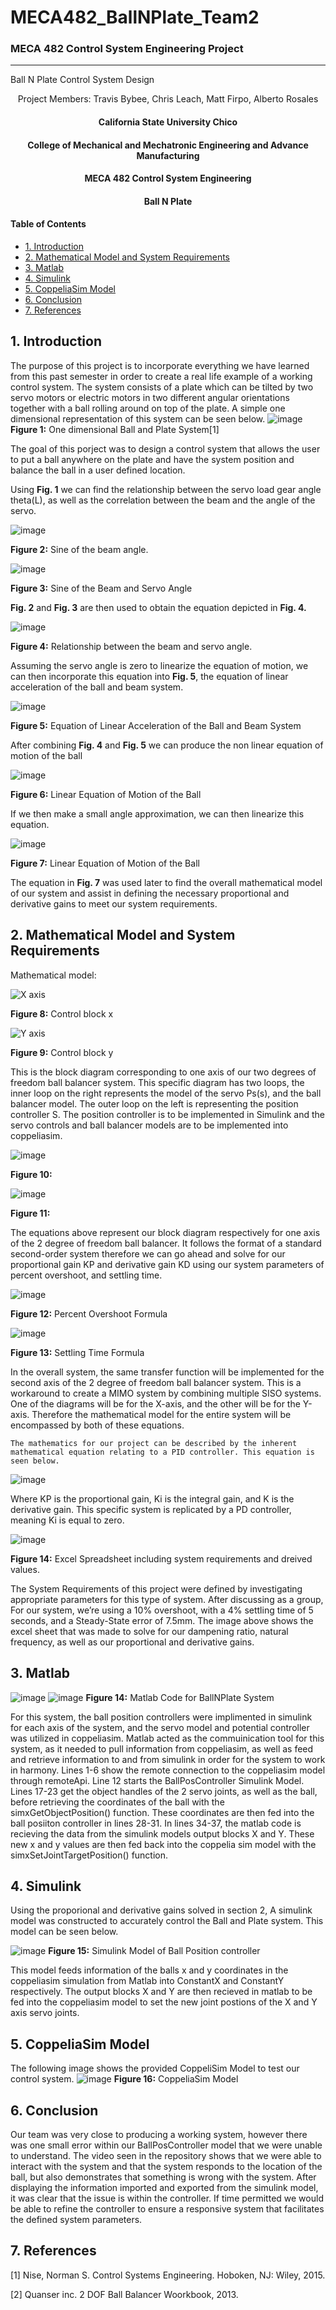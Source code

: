 # MECA482_BallNPlate_Team2
### MECA 482 Control System Engineering Project
----------------------------------------------------------------------------------

Ball N Plate Control System Design
<p align = "center">
  Project Members:
  Travis Bybee,
  Chris Leach,
  Matt Firpo,
  Alberto Rosales
  </p>
  
  <center>
   <h4> California State University Chico</h4>
   <h4> College of Mechanical and Mechatronic Engineering and Advance Manufacturing</h4> 
   <h4> MECA 482 Control System Engineering</h4> 
   <h4> Ball N Plate</h4> 
</center>

#### Table of Contents
- [1. Introduction](#1-Introduction)
- [2. Mathematical Model and System Requirements](#2-Mathematical-Model-and-System-Requirements) 
- [3. Matlab](#3-Matlab)
- [4. Simulink](#4-Simulink) 
- [5. CoppeliaSim Model](#5-CoppeliaSim-Model)
- [6. Conclusion](#6-Conclusion)
- [7. References](#7-References)

## 1. Introduction 
The purpose of this project is to incorporate everything we have learned from this past semester 
in order to create a real life example of a working control system.
The system consists of a plate which can be tilted by two servo motors or electric motors
in two different angular orientations together with a ball rolling around on top of the plate. A simple one dimensional representation of this system can be seen below.
![image](https://user-images.githubusercontent.com/73966901/102730966-5114d680-42eb-11eb-83c6-afef2afb3c09.png)
**Figure 1:** One dimensional Ball and Plate System[1]

The goal of this porject was to design a control system that allows the user to put a ball anywhere on the plate and have the system
position and balance the ball in a user defined location.

Using **Fig. 1** we can find the relationship between the servo load gear angle theta(L), as well as the correlation between the beam and the angle of the servo.
 
 
 ![image](https://user-images.githubusercontent.com/73966901/102739756-d9eb3c80-4302-11eb-93e4-1777f0b536a4.png)
 
 **Figure 2:** Sine of the beam angle. 
 
 
 ![image](https://user-images.githubusercontent.com/73966901/102739849-174fca00-4303-11eb-9324-a4479c42e1b7.png)
 
 **Figure 3:** Sine of the Beam and Servo Angle
 
 
 **Fig. 2** and **Fig. 3** are then used to obtain the equation depicted in **Fig. 4.**
 
 
 ![image](https://user-images.githubusercontent.com/73966901/102739897-30f11180-4303-11eb-9709-94ce0838d4e6.png)
 
 **Figure 4:** Relationship between the beam and servo angle.
 
 
 Assuming the servo angle is zero to linearize the equation of motion, we can then incorporate this equation into **Fig. 5**, the equation of linear acceleration of the ball and beam system.
 
 
 ![image](https://user-images.githubusercontent.com/73966901/102741108-53d0f500-4306-11eb-9c5e-258060bcf4ef.png)
 
 **Figure 5:** Equation of Linear Acceleration of the Ball and Beam System
 
 
 After combining **Fig. 4** and **Fig. 5** we can produce the non linear equation of motion of the ball
 
 
 ![image](https://user-images.githubusercontent.com/73966901/102739911-3cdcd380-4303-11eb-92c6-8e4986ebc520.png)
 
 **Figure 6:** Linear Equation of Motion of the Ball


If we then make a small angle approximation, we can then linearize this equation.


 ![image](https://user-images.githubusercontent.com/73966901/102739922-45350e80-4303-11eb-96bb-79eec8ef5819.png)
 
 **Figure 7:** Linear Equation of Motion of the Ball 


 The equation in **Fig. 7** was used later to find the overall mathematical model of our system and assist in defining the necessary proportional and derivative gains to meet our system requirements. 

## 2. Mathematical Model and System Requirements

Mathematical model:


![X axis](https://user-images.githubusercontent.com/76408602/102729104-1b202400-42e4-11eb-9c73-f05f5cec7f3b.png)

**Figure 8:** Control block x

![Y axis](https://user-images.githubusercontent.com/76408602/102729117-2d9a5d80-42e4-11eb-8864-e108e4da781a.png)

**Figure 9:** Control block y


This is the block diagram corresponding to one axis of our two degrees of freedom ball balancer system. This specific diagram has two loops, the inner loop on the right represents the model of the servo Ps(s), and the ball balancer model. The outer loop on the left is representing the position controller S. The position controller is to be implemented in Simulink and the servo controls and ball balancer models are to be implemented into coppeliasim. 


![image](https://user-images.githubusercontent.com/76408602/102729527-ed3bdf00-42e5-11eb-89cf-39afe674f531.png)

**Figure 10:**  

![image](https://user-images.githubusercontent.com/76408602/102729539-f7f67400-42e5-11eb-8e89-4ab8fc3016d7.png)

**Figure 11:**

The equations above represent our block diagram respectively for one axis of the 2 degree of freedom ball balancer. It follows the format of a standard second-order system therefore we can go ahead and solve for our proportional gain KP and derivative gain KD using our system parameters of percent overshoot, and settling time.

![image](https://user-images.githubusercontent.com/76408602/102739960-63027380-4303-11eb-85cb-0ae19d9d9d41.png)

**Figure 12:** Percent Overshoot Formula

![image](https://user-images.githubusercontent.com/76408602/102739914-3d756a00-4303-11eb-93d4-f6d4d12dca5e.png)

**Figure 13:** Settling Time Formula

In the overall system, the same transfer function will be implemented for the second axis of the 2 degree of freedom ball balancer system. This is a workaround to create a MIMO system by combining multiple SISO systems. One of the diagrams will be for the X-axis, and the other will be for the Y-axis. Therefore the mathematical model for the entire system will be encompassed by both of these equations. 


	The mathematics for our project can be described by the inherent mathematical equation relating to a PID controller. This equation is seen below. 
![image](https://user-images.githubusercontent.com/73966901/102729755-dea1f780-42e6-11eb-826d-b27dee8a6a38.png)

Where KP is the proportional gain, Ki is the integral gain, and K is the derivative gain. This specific system is replicated by a PD controller, meaning Ki is equal to zero. 


![image](https://user-images.githubusercontent.com/73966901/102728961-64bc3f00-42e3-11eb-9743-f7b5b8ce53a8.png)

**Figure 14:** Excel Spreadsheet including system requirements and dreived values.

The System Requirements of this project were defined by investigating appropriate parameters for this type of system. After discussing as a group, For our system, we’re using a 10% overshoot, with a 4% settling time of 5 seconds, and a Steady-State error of  7.5mm. The image above shows the excel sheet that was made to solve for our dampening ratio, natural frequency, as well as our proportional and derivative gains.

## 3. Matlab
![image](https://user-images.githubusercontent.com/73966901/102730315-2b86cd80-42e9-11eb-8d13-1e664e79a659.png)
![image](https://user-images.githubusercontent.com/73966901/102730483-cda6b580-42e9-11eb-847c-a11167338003.png)
**Figure 14:** Matlab Code for BallNPlate System

For this system, the ball position controllers were implimented in simulink for each axis of the system, and the servo model and potential controller was utilized in coppeliasim. Matlab acted as the commuinication tool for this system, as it needed to pull information from coppeliasim, as well as feed and retrieve information to and from simulink in order for the system to work in harmony. Lines 1-6 show the remote connection to the coppeliasim model through remoteApi. Line 12 starts the BallPosController Simulink Model. Lines 17-23 get the object handles of the 2 servo joints, as well as the ball, before retrieving the coordinates of the ball with the simxGetObjectPosition() function. These coordinates are then fed into the ball posiiton controller in lines 28-31. In lines 34-37, the matlab code is recieving the data from the simulink models output blocks X and Y. These new x and y values are then fed back into the coppelia sim model with the simxSetJointTargetPosition() function.

## 4. Simulink
Using the proporional and derivative gains solved in section 2, A simulink model was constructed to accurately control the Ball and Plate system. This model can be seen below.

![image](https://user-images.githubusercontent.com/73966901/102729264-df398e80-42e4-11eb-9442-d4bfe9b1ba21.png)
**Figure 15:** Simulink Model of Ball Position controller

This model feeds information of the balls x and y coordinates in the coppeliasim simulation from Matlab into ConstantX and ConstantY respectively. The output blocks X and Y are then recieved in matlab to be fed into the coppeliasim model to set the new joint postions of the X and Y axis servo joints. 

## 5. CoppeliaSim Model
The following image shows the provided CoppeliSim Model to test our control system.
![image](https://user-images.githubusercontent.com/73966901/102730782-adc3c180-42ea-11eb-98c4-9697a727820b.png)
**Figure 16:** CoppeliaSim Model


## 6. Conclusion
Our team was very close to producing a working system, however there was one small error within our BallPosController model that we were unable to understand. The video seen in the repository shows that we were able to interact with the system and that the system responds to the location of the ball, but also demonstrates that something is wrong with the system. After displaying the information imported and exported from the simulink model, it was clear that the issue is within the controller. If time permitted we would be able to refine the controller to ensure a responsive system that facilitates the defined system parameters.

## 7. References
[1] Nise, Norman S. Control Systems Engineering. Hoboken, NJ: Wiley, 2015. 

[2] Quanser inc. 2 DOF Ball Balancer Woorkbook, 2013.

